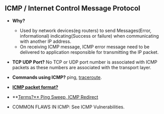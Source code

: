 ## ICMP / Internet Control Message Protocol
- **Why?** 
  - Used by network devices(eg routers) to send Messages(Error, informational) indicating(Success or failure) when communicating with another IP address.
  - On receiving ICMP message, ICMP error message need to be delivered to application responsible for transmitting the IP packet. 
- **TCP UDP Port?** No TCP or UDP port number is associated with ICMP packets as these numbers are associated with the transport layer.
- **Commands using ICMP?** ping, [traceroute](Trace_Route.md).
- **[ICMP packet format?](ICMP_Header.md)**
- **[Terms?** Ping Sweep, ICMP Redirect](ICMP_Terms.md)

- COMMON FLAWS IN ICMP: See ICMP Vulnerabilities.
